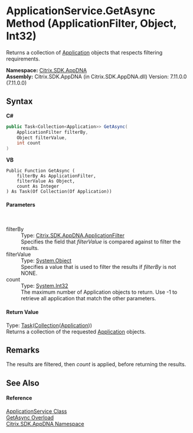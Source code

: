 # ApplicationService.GetAsync Method (ApplicationFilter, Object, Int32)
 

Returns a collection of <a href="1779bfff-4b29-0f26-8a09-10acdd530bbc">Application</a> objects that respects filtering requirements.

**Namespace:**&nbsp;[Citrix.SDK.AppDNA](index.md)<br />**Assembly:**&nbsp;Citrix.SDK.AppDNA (in Citrix.SDK.AppDNA.dll) Version: 7.11.0.0 (7.11.0.0)

## Syntax

**C#**
```csharp
public Task<Collection<Application>> GetAsync(
	ApplicationFilter filterBy,
	Object filterValue,
	int count
)
```

**VB**
```vbnet
Public Function GetAsync ( 
	filterBy As ApplicationFilter,
	filterValue As Object,
	count As Integer
) As Task(Of Collection(Of Application))
```


#### Parameters
&nbsp;<dl><dt>filterBy</dt><dd>Type: <a href="7f9b76ec-d284-b76f-45c3-b6b637751c3d">Citrix.SDK.AppDNA.ApplicationFilter</a><br />Specifies the field that *filterValue* is compared against to filter the results.</dd><dt>filterValue</dt><dd>Type: <a href="http://msdn2.microsoft.com/en-us/library/e5kfa45b" target="_blank">System.Object</a><br />Specifies a value that is used to filter the results if *filterBy* is not NONE.</dd><dt>count</dt><dd>Type: <a href="http://msdn2.microsoft.com/en-us/library/td2s409d" target="_blank">System.Int32</a><br />The maximum number of Application objects to return. Use -1 to retrieve all application that match the other parameters.</dd></dl>

#### Return Value
Type: <a href="http://msdn2.microsoft.com/en-us/library/dd321424" target="_blank">Task</a>(<a href="http://msdn2.microsoft.com/en-us/library/ms132397" target="_blank">Collection</a>(<a href="1779bfff-4b29-0f26-8a09-10acdd530bbc">Application</a>))<br />Returns a collection of the requested <a href="1779bfff-4b29-0f26-8a09-10acdd530bbc">Application</a> objects.

## Remarks
The results are filtered, then *count* is applied, before returning the results.

## See Also


#### Reference
<a href="4190f2b6-31d1-9744-132e-b12e165db1a3">ApplicationService Class</a><br /><a href="40e9bd94-a303-6a88-0614-8300460cf47d">GetAsync Overload</a><br /><a href="fe2d265b-410b-8b11-1eb4-a790e0b062bf">Citrix.SDK.AppDNA Namespace</a><br />